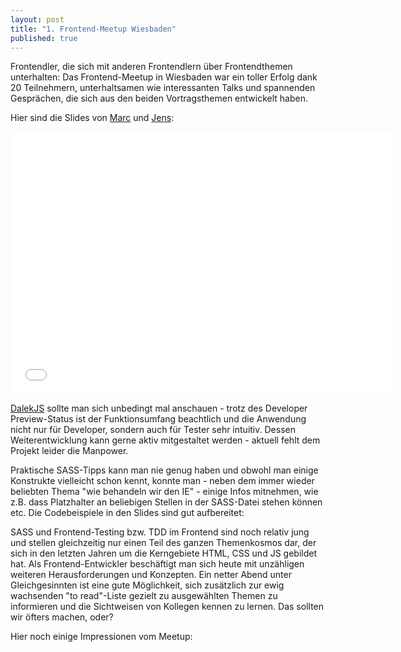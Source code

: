 ```yaml
---
layout: post
title: "1. Frontend-Meetup Wiesbaden"
published: true
---
```


Frontendler, die sich mit anderen Frontendlern über Frontendthemen unterhalten: Das Frontend-Meetup in Wiesbaden war ein toller Erfolg dank 20 Teilnehmern, unterhaltsamen wie interessanten Talks und spannenden Gesprächen, die sich aus den beiden Vortragsthemen entwickelt haben.

Hier sind die Slides von [Marc][5] und [Jens][6]:

<iframe src="//slid.es/marcdix/dalek-js_v001/embed?style=light" width="612" height="420" scrolling="no" frameborder="0" webkitallowfullscreen mozallowfullscreen allowfullscreen></iframe> 

[DalekJS][7] sollte man sich unbedingt mal anschauen - trotz des Developer Preview-Status ist der Funktionsumfang beachtlich und die Anwendung nicht nur für Developer, sondern auch für Tester sehr intuitiv. Dessen Weiterentwicklung kann gerne aktiv mitgestaltet werden - aktuell fehlt dem Projekt leider die Manpower.

Praktische SASS-Tipps kann man nie genug haben und obwohl man einige Konstrukte vielleicht schon kennt, konnte man - neben dem immer wieder beliebten Thema "wie behandeln wir den IE" - einige Infos mitnehmen, wie z.B. dass Platzhalter an beliebigen Stellen in der SASS-Datei stehen können etc. Die Codebeispiele in den Slides sind gut aufbereitet:

<script class="speakerdeck-embed" data-id="ea995cd0806801313f1a5660cc741e7c" data-ratio="1.33333333333333" src="//speakerdeck.com/assets/embed.js"> </script>

SASS und Frontend-Testing bzw. TDD im Frontend sind noch relativ jung und stellen gleichzeitig nur einen Teil des ganzen Themenkosmos dar, der sich in den letzten Jahren um die Kerngebiete HTML, CSS und JS gebildet hat. Als Frontend-Entwickler beschäftigt man sich heute mit unzähligen weiteren Herausforderungen und Konzepten. Ein netter Abend unter Gleichgesinnten ist eine gute Möglichkeit, sich zusätzlich zur ewig wachsenden "to read"-Liste gezielt zu ausgewählten Themen zu informieren und die Sichtweisen von Kollegen kennen zu lernen. Das sollten wir öfters machen, oder?

Hier noch einige Impressionen vom Meetup:

[<img src="http://netzartist.de/blog/wp-content/uploads/2014/02/IMGP0165.jpg" alt="" class="alignnone size-full wp-image-892" />][9]

[<img src="http://netzartist.de/blog/wp-content/uploads/2014/02/IMGP0167.jpg" alt="" class="alignnone size-full wp-image-893" />][10]

[<img src="http://netzartist.de/blog/wp-content/uploads/2014/02/IMGP0168.jpg" alt="" class="alignnone size-full wp-image-894" />][11]

[<img src="http://netzartist.de/blog/wp-content/uploads/2014/02/IMGP0164.jpg" alt="" class="alignnone size-full wp-image-895" />][12]

 [1]: http://netzartist.de/blog/wp-content/uploads/2014/02/IMGP0166.jpg
 [2]: http://www.frontend-rheinmain.de
 [3]: https://www.twitter.com/frontend_rm
 [4]: http://t.co/Q1MC0Ws55z
 [5]: http://twitter.com/marcdix
 [6]: http://twitter.com/flocke
 [7]: http://dalekjs.com/
 [8]: http://www.aoe.com
 [9]: http://netzartist.de/blog/wp-content/uploads/2014/02/IMGP0165.jpg
 [10]: http://netzartist.de/blog/wp-content/uploads/2014/02/IMGP0167.jpg
 [11]: http://netzartist.de/blog/wp-content/uploads/2014/02/IMGP0168.jpg
 [12]: http://netzartist.de/blog/wp-content/uploads/2014/02/IMGP0164.jpg